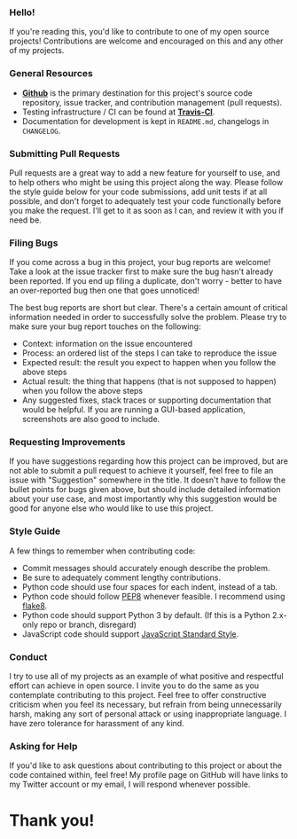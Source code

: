 ### Hello!

If you're reading this, you'd like to contribute to one of my open source projects! Contributions are welcome and encouraged on this and any other of my projects.


### General Resources

 * **[Github](https://github.com/peakwinter/python-nginx)** is the primary destination for this project's source code repository, issue tracker, and contribution management (pull requests).
 * Testing infrastructure / CI can be found at **[Travis-CI](https://travis-ci.org/peakwinter/python-nginx)**.
 * Documentation for development is kept in `README.md`, changelogs in `CHANGELOG`.


### Submitting Pull Requests

Pull requests are a great way to add a new feature for yourself to use, and to help others who might be using this project along the way. Please follow the style guide below for your code submissions, add unit tests if at all possible, and don't forget to adequately test your code functionally before you make the request. I'll get to it as soon as I can, and review it with you if need be.


### Filing Bugs

If you come across a bug in this project, your bug reports are welcome! Take a look at the issue tracker first to make sure the bug hasn't already been reported. If you end up filing a duplicate, don't worry - better to have an over-reported bug then one that goes unnoticed!

The best bug reports are short but clear. There's a certain amount of critical information needed in order to successfully solve the problem. Please try to make sure your bug report touches on the following:

 * Context: information on the issue encountered
 * Process: an ordered list of the steps I can take to reproduce the issue
 * Expected result: the result you expect to happen when you follow the above steps
 * Actual result: the thing that happens (that is not supposed to happen) when you follow the above steps
 * Any suggested fixes, stack traces or supporting documentation that would be helpful. If you are running a GUI-based application, screenshots are also good to include.


### Requesting Improvements

If you have suggestions regarding how this project can be improved, but are not able to submit a pull request to achieve it yourself, feel free to file an issue with "Suggestion" somewhere in the title. It doesn't have to follow the bullet points for bugs given above, but should include detailed information about your use case, and most importantly why this suggestion would be good for anyone else who would like to use this project.


### Style Guide

A few things to remember when contributing code:

 * Commit messages should accurately enough describe the problem.
 * Be sure to adequately comment lengthy contributions.
 * Python code should use four spaces for each indent, instead of a tab.
 * Python code should follow [PEP8](https://www.python.org/dev/peps/pep-0008/) whenever feasible. I recommend using [flake8](http://flake8.pycqa.org/en/latest/).
 * Python code should support Python 3 by default. (If this is a Python 2.x-only repo or branch, disregard)
 * JavaScript code should support [JavaScript Standard Style](http://standardjs.com).


### Conduct

I try to use all of my projects as an example of what positive and respectful effort can achieve in open source. I invite you to do the same as you contemplate contributing to this project. Feel free to offer constructive criticism when you feel its necessary, but refrain from being unnecessarily harsh, making any sort of personal attack or using inappropriate language. I have zero tolerance for harassment of any kind.


### Asking for Help

If you'd like to ask questions about contributing to this project or about the code contained within, feel free! My profile page on GitHub will have links to my Twitter account or my email, I will respond whenever possible.


# Thank you!
